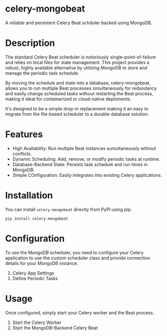 # celery-mongobeat
A reliable and persistent Celery Beat schduler backed using MongoDB.

# Description
The standard Celery Beat scheduler is notoriously single-point-of-failure and relies on local files for state management.  This project provides a robust, highly available alternative by utilizing MongoDB to store and manage the periodic task schedule.

By moving the schedule and state into a database, celery-mongobeat, allows you to run multiple Beat processes simultaneously for redundancy and easily change scheduled tasks without restarting the Beat process, making it ideal for containerized or cloud-native deploments.

It's designed to be a simple drop-in replacement making it an easy to migrate from the file-based scheduler to a durable database solution.

# Features
- High Availability: Run multiple Beat instances sumultaneously without conflicts.
- Dynamic Scheduling: Add, remove, or modify periodic tasks at runtime.
- Database-Backend State: Persists task schedule and run times in MongoDB.
- Simple COnfiguration: Easily integrates into existing Celery applications.

# Installation
You can install `celery-mongobeat` directly from PyPI using pip.
```
pip install celery-mongobeat
```

# Configuration
To use the MongoDB scheduler, you need to configure your Celery application to use the custom scheduler class and provide connection details for your MongoDB instance.

1. Celery App Settings
2. Define Periodic Tasks

# Usage
Once configured, simply start your Celery worker and the Beat process.
1. Start the Celery Worker
2. Start the MongoDB-Backend Celery Beat

